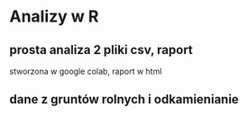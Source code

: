 # Analizy w R
## prosta analiza 2 pliki csv, raport 
stworzona w google colab, 
raport w html

## dane z gruntów rolnych i odkamienianie
